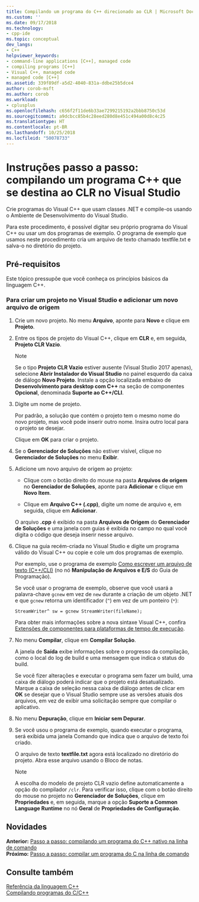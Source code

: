 ```yaml
---
title: Compilando um programa do C++ direcionado ao CLR | Microsoft Docs
ms.custom: ''
ms.date: 09/17/2018
ms.technology:
- cpp-ide
ms.topic: conceptual
dev_langs:
- C++
helpviewer_keywords:
- command-line applications [C++], managed code
- compiling programs [C++]
- Visual C++, managed code
- managed code [C++]
ms.assetid: 339f89df-a5d2-4040-831a-ddbe25b5dce4
author: corob-msft
ms.author: corob
ms.workload:
- cplusplus
ms.openlocfilehash: c656f2f11de6b33ae7299215192a2bbb8750c53d
ms.sourcegitcommit: a9dcbcc85b4c28eed280d8e451c494a00d8c4c25
ms.translationtype: HT
ms.contentlocale: pt-BR
ms.lasthandoff: 10/25/2018
ms.locfileid: "50078733"
---
```

# <a name="walkthrough-compiling-a-c-program-that-targets-the-clr-in-visual-studio"></a>Instruções passo a passo: compilando um programa C++ que se destina ao CLR no Visual Studio

Crie programas do Visual C++ que usam classes .NET e compile-os usando o Ambiente de Desenvolvimento do Visual Studio.

Para este procedimento, é possível digitar seu próprio programa do Visual C++ ou usar um dos programas de exemplo. O programa de exemplo que usamos neste procedimento cria um arquivo de texto chamado textfile.txt e salva-o no diretório do projeto.

## <a name="prerequisites"></a>Pré-requisitos

Este tópico pressupõe que você conheça os princípios básicos da linguagem C++.

### <a name="to-create-a-new-project-in-visual-studio-and-add-a-new-source-file"></a>Para criar um projeto no Visual Studio e adicionar um novo arquivo de origem

1. Crie um novo projeto. No menu **Arquivo**, aponte para **Novo** e clique em **Projeto**.

1. Entre os tipos de projeto do Visual C++, clique em **CLR** e, em seguida, **Projeto CLR Vazio**.

   > [!NOTE]
   > Se o tipo **Projeto CLR Vazio** estiver ausente (Visual Studio 2017 apenas), selecione **Abrir Instalador do Visual Studio** no painel esquerdo da caixa de diálogo **Novo Projeto**. Instale a opção localizada embaixo de **Desenvolvimento para desktop com C++** na seção de componentes **Opcional**, denominada **Suporte ao C++/CLI**.<br/>

1. Digite um nome de projeto.

    Por padrão, a solução que contém o projeto tem o mesmo nome do novo projeto, mas você pode inserir outro nome. Insira outro local para o projeto se desejar.

    Clique em **OK** para criar o projeto.

1. Se o **Gerenciador de Soluções** não estiver visível, clique no **Gerenciador de Soluções** no menu **Exibir**.

1. Adicione um novo arquivo de origem ao projeto:

    - Clique com o botão direito do mouse na pasta **Arquivos de origem** no **Gerenciador de Soluções**, aponte para **Adicionar** e clique em **Novo Item**.

    - Clique em **Arquivo C++ (.cpp)**, digite um nome de arquivo e, em seguida, clique em **Adicionar**.

    O arquivo **.cpp** é exibido na pasta **Arquivos de Origem** do **Gerenciador de Soluções** e uma janela com guias é exibida no campo no qual você digita o código que deseja inserir nesse arquivo.

1. Clique na guia recém-criada no Visual Studio e digite um programa válido do Visual C++ ou copie e cole um dos programas de exemplo.

    Por exemplo, use o programa de exemplo [Como escrever um arquivo de texto (C++/CLI)](../dotnet/how-to-write-a-text-file-cpp-cli.md) (no nó **Manipulação de Arquivos e E/S** do Guia de Programação).

    Se você usar o programa de exemplo, observe que você usará a palavra-chave `gcnew` em vez de `new` durante a criação de um objeto .NET e que `gcnew` retorna um identificador (`^`) em vez de um ponteiro (`*`):

    `StreamWriter^ sw = gcnew StreamWriter(fileName);`

    Para obter mais informações sobre a nova sintaxe Visual C++, confira [Extensões de componentes para plataformas de tempo de execução](../windows/component-extensions-for-runtime-platforms.md).

1. No menu **Compilar**, clique em **Compilar Solução**.

    A janela de **Saída** exibe informações sobre o progresso da compilação, como o local do log de build e uma mensagem que indica o status do build.

    Se você fizer alterações e executar o programa sem fazer um build, uma caixa de diálogo poderá indicar que o projeto está desatualizado. Marque a caixa de seleção nessa caixa de diálogo antes de clicar em **OK** se desejar que o Visual Studio sempre use as versões atuais dos arquivos, em vez de exibir uma solicitação sempre que compilar o aplicativo.

1. No menu **Depuração**, clique em **Iniciar sem Depurar**.

1. Se você usou o programa de exemplo, quando executar o programa, será exibida uma janela Comando que indica que o arquivo de texto foi criado.

    O arquivo de texto **textfile.txt** agora está localizado no diretório do projeto. Abra esse arquivo usando o Bloco de notas.

    > [!NOTE]
    > A escolha do modelo de projeto CLR vazio define automaticamente a opção do compilador `/clr`. Para verificar isso, clique com o botão direito do mouse no projeto no **Gerenciador de Soluções**, clique em **Propriedades** e, em seguida, marque a opção **Suporte a Common Language Runtime** no nó **Geral** de **Propriedades de Configuração**.

## <a name="whats-next"></a>Novidades

**Anterior:** [Passo a passo: compilando um programa do C++ nativo na linha de comando](../build/walkthrough-compiling-a-native-cpp-program-on-the-command-line.md)<br/>
**Próximo:** [Passo a passo: compilar um programa do C na linha de comando](../build/walkthrough-compile-a-c-program-on-the-command-line.md)<br/>

## <a name="see-also"></a>Consulte também

[Referência da linguagem C++](../cpp/cpp-language-reference.md)<br/>
[Compilando programas do C/C++](../build/building-c-cpp-programs.md)<br/>
